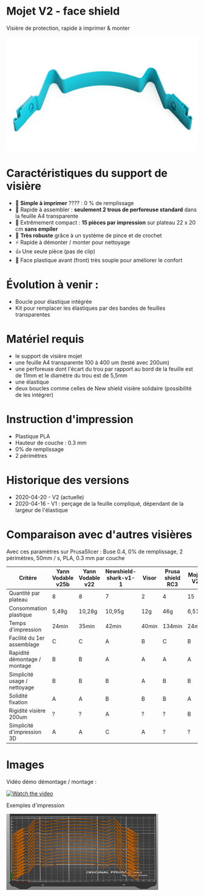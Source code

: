 Mojet V2 - face shield
======================

Visière de protection, rapide à imprimer & monter

<img src="images/face-shield-mojet-v2.png" style="width:800px;height:300px;">


# Caractéristiques du support de visière 

- 🍕 **Simple à imprimer** ???? : 0 % de remplissage
- 🚀 Rapide à assembler : **seulement 2 trous de perforeuse standard** dans la feuille A4 transparente
- 🍟 Extrêmement compact : **15 pièces par impression** sur plateau 22 x 20 cm **sans empiler**
- 💎 **Très robuste** grâce à un système de pince et de crochet
- ⚡️ Rapide à démonter / monter pour nettoyage
- 👍 Une seule pièce (pas de clip)
- 💆 Face plastique avant (front) très souple pour améliorer le confort


# Évolution à venir : 

- Boucle pour élastique intégrée
- Kit pour remplacer les élastiques par des bandes de feuilles transparentes


# Matériel requis

- le support de visière mojet
- une feuille A4 transparente 100 à 400 um (testé avec 200um)
- une perforeuse dont l'écart du trou par rapport au bord de la feuille est de 11mm et le diamètre du trou est de 5,5mm
- une élastique
- deux boucles comme celles de New shield visière solidaire (possibilité de les intégrer)


# Instruction d'impression

- Plastique  PLA 
- Hauteur de couche : 0.3 mm
- 0% de remplissage
- 2 périmètres


# Historique des versions

- 2020-04-20 - V2 (actuelle)
- 2020-04-16 - V1 : perçage de la feuille compliqué, dépendant de la largeur de l'élastique

# Comparaison avec d'autres visières

Avec ces paramètres sur PrusaSlicer : Buse 0.4, 0% de remplissage, 2 périmètres, 50mm / s, PLA, 0.3 mm par couche


| Critère                            | Yann Vodable v25b | Yann Vodable v22 | Newshield-shark-v1-1 | Visor | Prusa shield RC3  | Mojet V2 |
|------------------------------------|-------------------|------------------|----------------------|-------|-------------------|----------|
| Quantité par plateau               | 8                 | 8                | 7                    | 2     | 4                 | 15       |
| Consommation plastique             | 5,49g             | 10,28g           | 10,95g               | 12g   | 46g               | 6,51g    |
| Temps d'impression                 | 24min             | 35min            | 42min                | 40min | 134min            | 24min    |
| Facilité du 1er assemblage         | C                 | C                | A                    | B     | C                 | B        |
| Rapidité démontage / montage       | B                 | B                | A                    | A     | A                 | A        |
| Simplicité usage / nettoyage       | B                 | B                | B                    | A     | B                 | B        |
| Solidité fixation                  | A                 | A                | B                    | B     | B                 | A        |
| Rigidité visière 200um             | ?                 | ?                | A                    | ?     | ?                 | B        |
| Simplicité d'impression 3D         | A                 | A                | C                    | A     | ?                 | ?        |


# Images

Vidéo démo démontage / montage :

[![Watch the video](https://img.youtube.com/vi/Tu5RRXyYcv0/maxresdefault.jpg)](https://youtu.be/Tu5RRXyYcv0)


Exemples d'impression 

<img src="images/prusaStack.png" style="width:400px;height:200px;">

